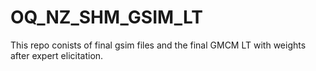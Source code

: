 # OQ_NZ_SHM_GSIM_LT
This repo conists of final gsim files and the final GMCM LT with weights after expert elicitation. 
